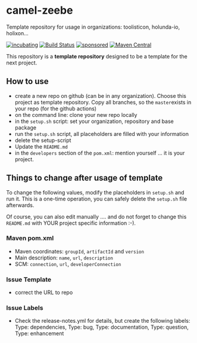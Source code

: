 # camel-zeebe

Template repository for usage in organizations: toolisticon, holunda-io, holixon...

[![incubating](https://img.shields.io/badge/lifecycle-INCUBATING-orange.svg)](https://github.com/holisticon#open-source-lifecycle)
[![Build Status](https://github.com/holunda-io/camel-zeebe/workflows/Development%20branches/badge.svg)](https://github.com/holunda-io/camel-zeebe/actions)
[![sponsored](https://img.shields.io/badge/sponsoredBy-Holisticon-RED.svg)](https://holisticon.de/)
[![Maven Central](https://maven-badges.herokuapp.com/maven-central/io.holunda.zeebe.camel/camel-zeebe/badge.svg)](https://maven-badges.herokuapp.com/maven-central/io.holunda.zeebe.camel/camel-zeebe)

This repository is a **template repository** designed to be a template for the next project.

## How to use

* create a new repo on github (can be in any organization). Choose this project as template repository. Copy all branches, so the `master`exists in your repo (for the github actions)
* on the command line: clone your new repo locally
* in the `setup.sh` script: set your organization, repository and base package
* run the `setup.sh` script, all placeholders are filled with your information
* delete the setup-script
* Update the `README.md`
* in the `developers` section of the `pom.xml`: mention yourself ... it is your project.

## Things to change after usage of template

To change the following values, modify the placeholders in `setup.sh` and run it.
This is a one-time operation, you can safely delete the `setup.sh` file afterwards.

Of course, you can also edit manually .... and do not forget to change this `README.md` with YOUR project specific information :-).

### Maven pom.xml 

* Maven coordinates: `groupId`, `artifactId` and `version`
* Main description: `name`, `url`, `description`
* SCM: `connection`, `url`, `developerConnection`

### Issue Template

* correct the URL to repo

### Issue Labels

* Check the release-notes.yml for details, but create the following labels: Type: dependencies, Type: bug, Type: documentation, Type: question, Type: enhancement

